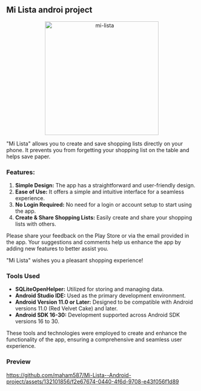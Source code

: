 ## Mi Lista androi project

<p align="center">
  <img src="https://github.com/maham587/Mi-Lista--Android-project/assets/132101856/6386ed09-e306-4ec8-953e-390080cc5f67" alt="mi-lista" style="width:300px;">
</p>

"Mi Lista" allows you to create and save shopping lists directly on your phone. It prevents you from forgetting your shopping list on the table and helps save paper.

### Features:

1. **Simple Design:** The app has a straightforward and user-friendly design.
2. **Ease of Use:** It offers a simple and intuitive interface for a seamless experience.
3. **No Login Required:** No need for a login or account setup to start using the app.
4. **Create & Share Shopping Lists:** Easily create and share your shopping lists with others.

Please share your feedback on the Play Store or via the email provided in the app. Your suggestions and comments help us enhance the app by adding new features to better assist you.

"Mi Lista" wishes you a pleasant shopping experience!

### Tools Used

- **SQLiteOpenHelper:** Utilized for storing and managing data.
- **Android Studio IDE:** Used as the primary development environment.
- **Android Version 11.0 or Later:** Designed to be compatible with Android versions 11.0 (Red Velvet Cake) and later.
- **Android SDK 16-30:** Development supported across Android SDK versions 16 to 30.

These tools and technologies were employed to create and enhance the functionality of the app, ensuring a comprehensive and seamless user experience.

### Preview

https://github.com/maham587/Mi-Lista--Android-project/assets/132101856/f2e67674-0440-4f6d-9708-e43f056f1d89






